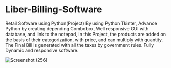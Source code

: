 # Liber-Billing-Software

Retail Software using Python(Project)
By using Python Tkinter, Advance Python by
creating depending Combobox, Well responsive
GUI with database, and link to the notepad,
In this Project, the products are added on the basis
of their categorization, with price, and can
multiply with quantity. The Final Bill is generated
with all the taxes by government rules.
Fully Dynamic and responsive software.

![Screenshot (256)](https://user-images.githubusercontent.com/75496066/149620429-c954f466-2290-4abf-97df-559d723bd4fe.png)
